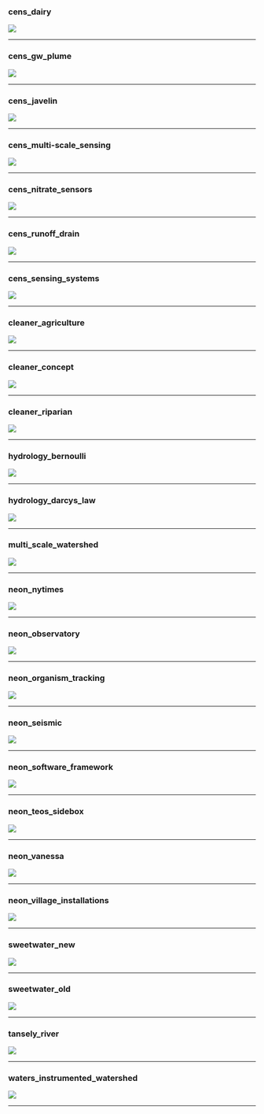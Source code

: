 ### cens_dairy

![](./img/cens_dairy.png)

---

### cens_gw_plume

![](./img/cens_gw_plume.png)

---

### cens_javelin

![](./img/cens_javelin.png)

---

### cens_multi-scale_sensing

![](./img/cens_multi-scale_sensing.png)

---

### cens_nitrate_sensors

![](./img/cens_nitrate_sensors.png)

---

### cens_runoff_drain

![](./img/cens_runoff_drain.png)

---

### cens_sensing_systems

![](./img/cens_sensing_systems.png)

---

### cleaner_agriculture

![](./img/cleaner_agriculture.png)

---

### cleaner_concept

![](./img/cleaner_concept.png)

---

### cleaner_riparian

![](./img/cleaner_riparian.png)

---

### hydrology_bernoulli

![](./img/hydrology_bernoulli.png)

---

### hydrology_darcys_law

![](./img/hydrology_darcys_law.png)

---

### multi_scale_watershed

![](./img/multi_scale_watershed.png)

---

### neon_nytimes

![](./img/neon_nytimes.png)

---

### neon_observatory

![](./img/neon_observatory.png)

---

### neon_organism_tracking

![](./img/neon_organism_tracking.png)

---

### neon_seismic

![](./img/neon_seismic.png)

---

### neon_software_framework

![](./img/neon_software_framework.png)

---

### neon_teos_sidebox

![](./img/neon_teos_sidebox.png)

---

### neon_vanessa

![](./img/neon_vanessa.png)

---

### neon_village_installations

![](./img/neon_village_installations.png)

---

### sweetwater_new

![](./img/sweetwater_new.png)

---

### sweetwater_old

![](./img/sweetwater_old.png)

---

### tansely_river

![](./img/tansely_river.png)

---

### waters_instrumented_watershed

![](./img/waters_instrumented_watershed.png)

---

